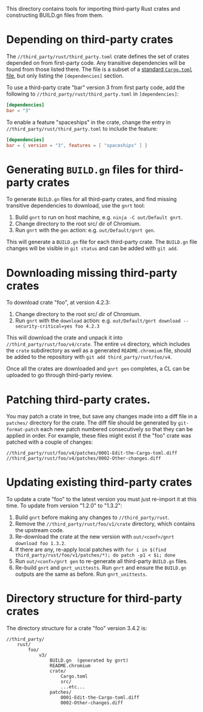 This directory contains tools for importing third-party Rust crates and
constructing BUILD.gn files from them.

# Depending on third-party crates

The `//third_party/rust/third_party.toml` crate defines the set of crates
depended on from first-party code. Any transitive dependencies will be found
from those listed there. The file is a subset of a
[standard `Cargo.toml` file](https://doc.rust-lang.org/cargo/reference/manifest.html),
but only listing the `[dependencies]` section.

To use a third-party crate "bar" version 3 from first party code, add the
following to `//third_party/rust/third_party.toml` in `[dependencies]`:
```toml
[dependencies]
bar = "3"
```

To enable a feature "spaceships" in the crate, change the entry in
`//third_party/rust/third_party.toml` to include the feature:
```toml
[dependencies]
bar = { version = "3", features = [ "spaceships" ] }
```

# Generating `BUILD.gn` files for third-party crates

To generate `BUILD.gn` files for all third-party crates, and find missing
transitive dependencies to download, use the `gnrt` tool:
1. Build `gnrt` to run on host machine, e.g. `ninja -C out/Default gnrt`.
1. Change directory to the root src/ dir of Chromium.
2. Run `gnrt` with the `gen` action: e.g. `out/Default/gnrt gen`.

This will generate a `BUILD.gn` file for each third-party crate. The `BUILD.gn`
file changes will be visible in `git status` and can be added with `git add`.

# Downloading missing third-party crates

To download crate "foo", at version 4.2.3:
1. Change directory to the root src/ dir of Chromium.
1. Run `gnrt` with the `download` action: e.g. `out/Default/gnrt download
   --security-critical=yes foo 4.2.3`

This will download the crate and unpack it into
`//third_party/rust/foo/v4/crate`. The entire `v4` directory, which includes the
`crate` subdirectory as well as a generated `README.chromium` file, should be
added to the repository with `git add third_party/rust/foo/v4`.

Once all the crates are downloaded and `gnrt gen` completes, a CL can be
uploaded to go through third-party review.

# Patching third-party crates.

You may patch a crate in tree, but save any changes made into a diff file in
a `patches/` directory for the crate. The diff file should be generated by
`git-format-patch` each new patch numbered consecutively so that they can be
applied in order. For example, these files might exist if the "foo" crate was
patched with a couple of changes:

```
//third_party/rust/foo/v4/patches/0001-Edit-the-Cargo-toml.diff
//third_party/rust/foo/v4/patches/0002-Other-changes.diff
```

# Updating existing third-party crates

To update a crate "foo" to the latest version you must just re-import it at this
time. To update from version "1.2.0" to "1.3.2":
1. Build `gnrt` before making any changes to `//third_party/rust`.
1. Remove the `//third_party/rust/foo/v1/crate` directory, which contains the
upstream code.
1. Re-download the crate at the new version with `out/<conf>/gnrt download foo
   1.3.2`.
1. If there are any, re-apply local patches with
`for i in $(find third_party/rust/foo/v1/patches/*); do patch -p1 < $i; done`
1. Run `out/<conf>/gnrt gen` to re-generate all third-party `BUILD.gn` files.
1. Re-build `gnrt` and `gnrt_unittests`. Run `gnrt` and ensure the `BUILD.gn`
outputs are the same as before. Run `gnrt_unittests`.

# Directory structure for third-party crates

The directory structure for a crate "foo" version 3.4.2 is:
```
//third_party/
    rust/
        foo/
            v3/
                BUILD.gn  (generated by gnrt)
                README.chromium
                crate/
                    Cargo.toml
                    src/
                    ...etc...
                patches/
                    0001-Edit-the-Cargo-toml.diff
                    0002-Other-changes.diff
```
